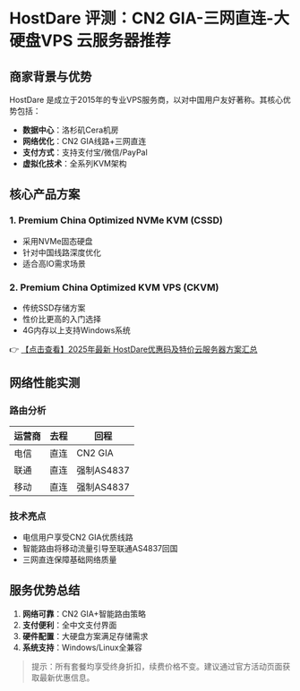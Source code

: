 # HostDare 评测：CN2 GIA-三网直连-大硬盘VPS 云服务器推荐

## 商家背景与优势
HostDare 是成立于2015年的专业VPS服务商，以对中国用户友好著称。其核心优势包括：
- **数据中心**：洛杉矶Cera机房
- **网络优化**：CN2 GIA线路+三网直连
- **支付方式**：支持支付宝/微信/PayPal
- **虚拟化技术**：全系列KVM架构

## 核心产品方案
### 1. Premium China Optimized NVMe KVM (CSSD)
- 采用NVMe固态硬盘
- 针对中国线路深度优化
- 适合高IO需求场景

### 2. Premium China Optimized KVM VPS (CKVM)
- 传统SSD存储方案
- 性价比更高的入门选择
- 4G内存以上支持Windows系统

👉 [【点击查看】2025年最新 HostDare优惠码及特价云服务器方案汇总](https://bit.ly/hostdare)

## 网络性能实测
### 路由分析
| 运营商 | 去程       | 回程          |
|--------|------------|---------------|
| 电信   | 直连       | CN2 GIA       |
| 联通   | 直连       | 强制AS4837    |
| 移动   | 直连       | 强制AS4837    |

### 技术亮点
- 电信用户享受CN2 GIA优质线路
- 智能路由将移动流量引导至联通AS4837回国
- 三网直连保障基础网络质量

## 服务优势总结
1. **网络可靠**：CN2 GIA+智能路由策略
2. **支付便利**：全中文支付界面
3. **硬件配置**：大硬盘方案满足存储需求
4. **系统支持**：Windows/Linux全兼容

> 提示：所有套餐均享受终身折扣，续费价格不变。建议通过官方活动页面获取最新优惠信息。